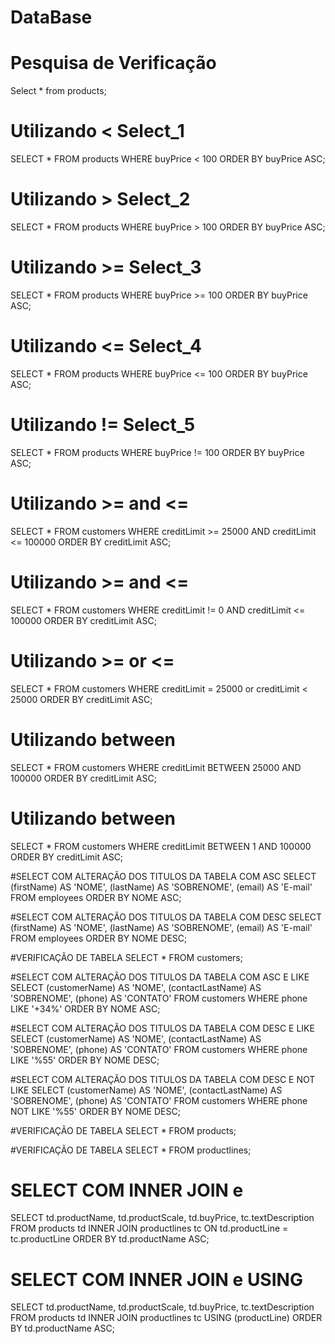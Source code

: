 # DataBase

   # Pesquisa de Verificação
Select * from products;
   
   # Utilizando < Select_1
SELECT * FROM products
WHERE
buyPrice < 100
ORDER BY buyPrice ASC;

   # Utilizando > Select_2
SELECT * FROM products
WHERE
buyPrice > 100
ORDER BY buyPrice ASC;

   # Utilizando >= Select_3
SELECT * FROM products
WHERE
buyPrice >= 100
ORDER BY buyPrice ASC;

   # Utilizando <= Select_4
SELECT * FROM products
WHERE
buyPrice <= 100
ORDER BY buyPrice ASC;

   # Utilizando != Select_5
SELECT * FROM products
WHERE
buyPrice != 100
ORDER BY buyPrice ASC;

 # Utilizando >= and <=
SELECT * FROM customers
WHERE
creditLimit >= 25000 AND creditLimit <= 100000
ORDER BY creditLimit ASC;

 # Utilizando >= and <=
SELECT * FROM customers
WHERE
creditLimit != 0 AND creditLimit <= 100000
ORDER BY creditLimit ASC;

 # Utilizando >= or <=
SELECT * FROM customers
WHERE
creditLimit = 25000 or creditLimit < 25000
ORDER BY creditLimit ASC;

# Utilizando between
SELECT * FROM customers
WHERE
creditLimit BETWEEN 25000 AND 100000
ORDER BY creditLimit ASC;

# Utilizando between
SELECT * FROM customers
WHERE
creditLimit BETWEEN 1 AND 100000
ORDER BY creditLimit ASC;

#SELECT COM ALTERAÇÃO DOS TITULOS DA TABELA COM ASC
SELECT (firstName) AS 'NOME',
(lastName) AS 'SOBRENOME',
(email) AS 'E-mail' FROM employees
ORDER BY NOME ASC;

#SELECT COM ALTERAÇÃO DOS TITULOS DA TABELA COM DESC
SELECT (firstName) AS 'NOME',
(lastName) AS 'SOBRENOME',
(email) AS 'E-mail' FROM employees
ORDER BY NOME DESC;

#VERIFICAÇÃO DE TABELA
SELECT * FROM customers;

#SELECT COM ALTERAÇÃO DOS TITULOS DA TABELA COM ASC E LIKE
SELECT (customerName) AS 'NOME',
(contactLastName) AS 'SOBRENOME',
(phone) AS 'CONTATO' FROM customers
WHERE phone LIKE '+34%'
ORDER BY NOME ASC;

#SELECT COM ALTERAÇÃO DOS TITULOS DA TABELA COM DESC E LIKE
SELECT (customerName) AS 'NOME',
(contactLastName) AS 'SOBRENOME',
(phone) AS 'CONTATO' FROM customers
WHERE phone LIKE '%55'
ORDER BY NOME DESC;

#SELECT COM ALTERAÇÃO DOS TITULOS DA TABELA COM DESC E NOT LIKE
SELECT (customerName) AS 'NOME',
(contactLastName) AS 'SOBRENOME',
(phone) AS 'CONTATO' FROM customers
WHERE phone NOT LIKE '%55'
ORDER BY NOME DESC;


#VERIFICAÇÃO DE TABELA
SELECT * FROM products;

#VERIFICAÇÃO DE TABELA
SELECT * FROM productlines;

# SELECT COM INNER JOIN e
SELECT 
td.productName, 
td.productScale,
td.buyPrice,
tc.textDescription
FROM products td
INNER JOIN productlines tc 
ON td.productLine = tc.productLine
ORDER BY td.productName ASC;

# SELECT COM INNER JOIN e USING
SELECT 
td.productName, 
td.productScale,
td.buyPrice,
tc.textDescription
FROM products td
INNER JOIN productlines tc USING (productLine)
ORDER BY td.productName ASC;
